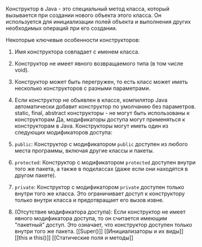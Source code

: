 Конструктор в Java - это специальный метод класса, который вызывается при создании нового объекта этого класса. Он используется для инициализации полей объекта и выполнения других необходимых операций при его создании.

Некоторые ключевые особенности конструкторов:

1. Имя конструктора совпадает с именем класса.
2. Конструктор не имеет явного возвращаемого типа (в том числе void).
3. Конструктор может быть перегружен, то есть класс может иметь несколько конструкторов с разными параметрами.
4. Если конструктор не объявлен в классе, компилятор Java автоматически добавит конструктор по умолчанию без параметров.
static, final, abstract конструкторы - не могут быть использованы к конструкторам
Да, модификаторы доступа могут применяться к конструкторам в Java. Конструкторы могут иметь один из следующих модификаторов доступа:

1. `public`: Конструктор с модификатором `public` доступен из любого места программы, включая другие классы и пакеты.
    
2. `protected`: Конструктор с модификатором `protected` доступен внутри того же пакета, а также в подклассах (даже если они находятся в другом пакете).
    
3. `private`: Конструктор с модификатором `private` доступен только внутри того же класса. Это ограничивает доступ к конструктору только внутри класса и предотвращает его вызов извне.
    
4. (Отсутствие модификатора доступа): Если конструктор не имеет явного модификатора доступа, то он считается имеющим "пакетный" доступ. Это означает, что конструктор доступен только внутри того же пакета.
[[Super()]]
[[Инициализаторы и их виды]]
[[this и this()]]
[[Cтатические поля и методы]]